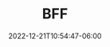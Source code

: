 ---
title: "BFF"
date: 2022-12-21T10:54:47-06:00
lastmod: 2022-12-21T10:54:47-06:00
description: "Configuring BFF Systems"
weight: 20
---